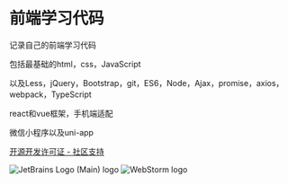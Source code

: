 # 前端学习代码

记录自己的前端学习代码

包括最基础的html，css，JavaScript

以及Less，jQuery，Bootstrap，git，ES6，Node，Ajax，promise，axios，webpack，TypeScript

react和vue框架，手机端适配

微信小程序以及uni-app

[开源开发许可证 - 社区支持](https://www.jetbrains.com/zh-cn/community/opensource/#support)

![JetBrains Logo (Main) logo](https://resources.jetbrains.com/storage/products/company/brand/logos/jb_beam.svg)
![WebStorm logo](https://resources.jetbrains.com/storage/products/company/brand/logos/WebStorm.svg)
